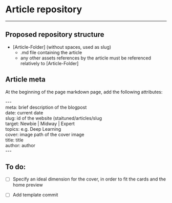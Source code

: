 # Article repository 

---

## Proposed repository structure
- [Article-Folder] (without spaces, used as slug)
  - .md file containing the article
  - any other assets references by the article must be referenced relatively to [Article-Folder]

## Article meta

At the beginning of the page markdown page, add the following attributes:

\--- <br />
meta: brief description of the blogpost <br />
date: current date <br />
slug: id of the website (staituned/articles/slug <br />
target: Newbie | Midway | Expert <br />
topics: e.g. Deep Learning <br />
cover: image path of the cover image <br />
title: title <br />
author: author <br />
\---

## To do:
- [ ] Specify an ideal dimension for the cover, in order to fit the cards and the home preview <br />
- [ ] Add template commit

